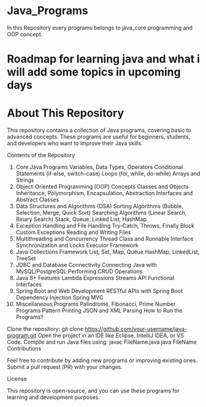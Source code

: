 # Java_Programs
In this Repository every programs belongs to java_core programming and OOP concept.

# Roadmap for learning java and what i will add some topics in upcoming days

# About This Repository

This repository contains a collection of Java programs, covering basic to advanced concepts. These programs are useful for beginners, students, and developers who want to improve their Java skills.

Contents of the Repository

1. Core Java Programs
Variables, Data Types, Operators
Conditional Statements (if-else, switch-case)
Loops (for, while, do-while)
Arrays and Strings
2. Object-Oriented Programming (OOP) Concepts
Classes and Objects
Inheritance, Polymorphism, Encapsulation, Abstraction
Interfaces and Abstract Classes
3. Data Structures and Algorithms (DSA)
Sorting Algorithms (Bubble, Selection, Merge, Quick Sort)
Searching Algorithms (Linear Search, Binary Search)
Stack, Queue, Linked List, HashMap
4. Exception Handling and File Handling
Try-Catch, Throws, Finally Block
Custom Exceptions
Reading and Writing Files
5. Multithreading and Concurrency
Thread Class and Runnable Interface
Synchronization and Locks
Executor Framework
6. Java Collections Framework
List, Set, Map, Queue
HashMap, LinkedList, TreeSet
7. JDBC and Database Connectivity
Connecting Java with MySQL/PostgreSQL
Performing CRUD Operations
8. Java 8+ Features
Lambda Expressions
Streams API
Functional Interfaces
9. Spring Boot and Web Development
RESTful APIs with Spring Boot
Dependency Injection
Spring MVC
10. Miscellaneous Programs
Palindrome, Fibonacci, Prime Number Programs
Pattern Printing
JSON and XML Parsing
How to Run the Programs?

Clone the repository:
git clone https://github.com/your-username/java-program.git
Open the project in an IDE like Eclipse, IntelliJ IDEA, or VS Code.
Compile and run Java files using:
javac FileName.java
java FileName
Contributions

Feel free to contribute by adding new programs or improving existing ones. Submit a pull request (PR) with your changes.

License

This repository is open-source, and you can use these programs for learning and development purposes.

